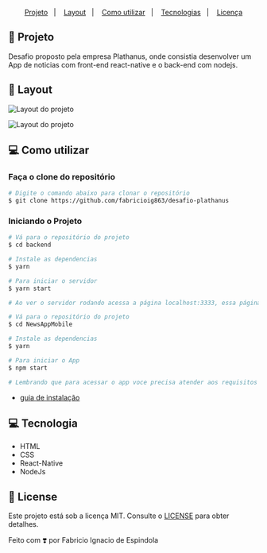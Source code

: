 

<p align="center">
  <a href="#-projeto">Projeto</a>&nbsp;&nbsp;&nbsp;|&nbsp;&nbsp;&nbsp;
  <a href="#-layout">Layout</a>&nbsp;&nbsp;&nbsp;|&nbsp;&nbsp;&nbsp;
  <a href="#-como-utilizar">Como utilizar</a>&nbsp;&nbsp;&nbsp;|&nbsp;&nbsp;&nbsp;
  <a href="#-tecnologias">Tecnologias</a>&nbsp;&nbsp;&nbsp;|&nbsp;&nbsp;&nbsp;
  <a href="#-license">Licença</a>
</p>

## 🚀 Projeto

Desafio proposto pela empresa Plathanus, onde consistia desenvolver um App de noticias com front-end react-native e o back-end com nodejs.

## 🎨 Layout

![Layout do projeto](./assets/gif-appnews.gif)

![Layout do projeto](./assets/cadastro.gif)

## 💻 Como utilizar

### Faça o clone do repositório
```bash
# Digite o comando abaixo para clonar o repositório
$ git clone https://github.com/fabricioig863/desafio-plathanus
```

### Iniciando o Projeto

```bash
# Vá para o repositório do projeto
$ cd backend

# Instale as dependencias
$ yarn

# Para iniciar o servidor
$ yarn start

# Ao ver o servidor rodando acessa a página localhost:3333, essa página será a página onde voce cadastrará as noticias.

```

```bash
# Vá para o repositório do projeto
$ cd NewsAppMobile

# Instale as dependencias
$ yarn

# Para iniciar o App
$ npm start

# Lembrando que para acessar o app voce precisa atender aos requisitos necessários caso esteja com dúvidas consulte o site abaixo:
```
- [guia de instalação](https://sujeitoprogramador.com/ambiente-windows/)

## 💻 Tecnologia

- HTML
- CSS
- React-Native
- NodeJs



## 📝 License

Este projeto está sob a licença MIT. Consulte o [LICENSE](LICENSE.md) para obter detalhes.

Feito com ❣️ por Fabricio Ignacio de Espindola

